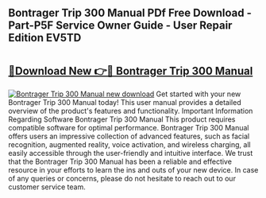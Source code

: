 ## Bontrager Trip 300 Manual PDf Free Download - Part-P5F Service Owner Guide - User Repair Edition EV5TD

# <h2><a href="http://bc35066.oget.top/?id=Bontrager+Trip+300+Manual">🔗Download New 👉🔴 Bontrager Trip 300 Manual</a></h2>

[![Bontrager Trip 300 Manual new download](https://i.imgur.com/5g1atiW.png)](http://bc35066.oget.top/?id=Bontrager+Trip+300+Manual)
Get started with your new Bontrager Trip 300 Manual today! This user manual provides a detailed overview of the product's features and functionality. Important Information Regarding Software Bontrager Trip 300 Manual This product requires compatible software for optimal performance. Bontrager Trip 300 Manual offers users an impressive collection of advanced features, such as facial recognition, augmented reality, voice activation, and wireless charging, all easily accessible through the user-friendly and intuitive interface. We trust that the Bontrager Trip 300 Manual has been a reliable and effective resource in your efforts to learn the ins and outs of your new device. In case of any queries or concerns, please do not hesitate to reach out to our customer service team.
